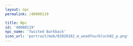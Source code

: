 ```yaml
---
layout: npc
permalink: /40000119

title: Npc
id: '40000119'
npc_name: 'Twisted Barkback'
icon_url: 'portrait/mob/02020182_m_woodfourblock02_p.png'
---
```


